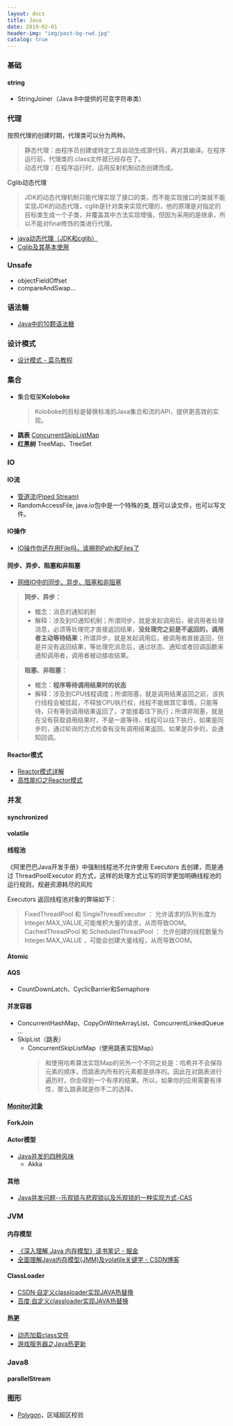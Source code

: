 ```yaml
---
layout: docs
title: Java
date: 2019-02-01
header-img: "img/post-bg-rwd.jpg"
catalog: true
---
```


### 基础
#### string
- StringJoiner（Java 8中提供的可变字符串类）

### 代理
按照代理的创建时期，代理类可以分为两种。 
> 静态代理：由程序员创建或特定工具自动生成源代码，再对其编译。在程序运行前，代理类的.class文件就已经存在了。  
> 动态代理：在程序运行时，运用反射机制动态创建而成。 

Cglib动态代理 
> JDK的动态代理机制只能代理实现了接口的类，而不能实现接口的类就不能实现JDK的动态代理，cglib是针对类来实现代理的，他的原理是对指定的目标类生成一个子类，并覆盖其中方法实现增强，但因为采用的是继承，所以不能对final修饰的类进行代理。

- [java动态代理（JDK和cglib）](http://www.cnblogs.com/jqyp/archive/2010/08/20/1805041.html)
- [Cglib及其基本使用](https://www.cnblogs.com/xrq730/p/6661692.html)



### Unsafe
- objectFieldOffset
- compareAndSwap...



### 语法糖
- [Java中的10颗语法糖](https://www.cnblogs.com/duanxz/p/3916028.html)



### 设计模式
- [设计模式 - 菜鸟教程](http://www.runoob.com/design-pattern/design-pattern-tutorial.html)



### 集合
* 集合框架**Koloboke**  
	> Koloboke的目标是替换标准的Java集合和流的API，提供更高效的实现。
* **跳表** [ConcurrentSkipListMap](https://blog.csdn.net/sunxianghuang/article/details/52221913)
* **红黑树** TreeMap、TreeSet


### IO
#### IO流
* [管道流(Piped Stream)](https://www.cnblogs.com/skywang12345/p/io_04.html)
* RandomAccessFile, java.io包中是一个特殊的类, 既可以读文件，也可以写文件。

#### IO操作
* [IO操作你还在用File吗，该拥抱Path和Files了](https://www.sohu.com/a/132459571_654433)

#### 同步、异步、阻塞和非阻塞
* [网络IO中的同步、异步、阻塞和非阻塞](https://drugbean.club/2019/02/14/%E7%BD%91%E7%BB%9CIO%E4%B8%AD%E7%9A%84%E5%90%8C%E6%AD%A5-%E5%BC%82%E6%AD%A5-%E9%98%BB%E5%A1%9E%E5%92%8C%E9%9D%9E%E9%98%BB%E5%A1%9E/)

> **同步、异步：**  
> * 概念：消息的通知机制
> * 解释：涉及到IO通知机制；所谓同步，就是发起调用后，被调用者处理消息，必须等处理完才直接返回结果，**没处理完之前是不返回的，调用者主动等待结果**；所谓异步，就是发起调用后，被调用者直接返回，但是并没有返回结果，等处理完消息后，通过状态、通知或者回调函数来通知调用者，调用者被动接收结果。

> **阻塞、非阻塞：**  
> * 概念：**程序等待调用结果时的状态**
> * 解释：涉及到CPU线程调度；所谓阻塞，就是调用结果返回之前，该执行线程会被挂起，不释放CPU执行权，线程不能做其它事情，只能等待，只有等到调用结果返回了，才能接着往下执行；所谓非阻塞，就是在没有获取调用结果时，不是一直等待，线程可以往下执行，如果是同步的，通过轮询的方式检查有没有调用结果返回，如果是异步的，会通知回调。


#### Reactor模式
- [Reactor模式详解](https://www.cnblogs.com/winner-0715/p/8733787.html)
- [高性能IO之Reactor模式](https://www.cnblogs.com/doit8791/p/7461479.html)



### 并发
#### synchronized
#### volatile 
#### 线程池
《阿里巴巴Java开发手册》中强制线程池不允许使用 Executors 去创建，而是通过 ThreadPoolExecutor 的方式，这样的处理方式让写的同学更加明确线程池的运行规则，规避资源耗尽的风险

Executors 返回线程池对象的弊端如下：
> FixedThreadPool 和 SingleThreadExecutor ： 允许请求的队列长度为 Integer.MAX_VALUE,可能堆积大量的请求，从而导致OOM。  
> CachedThreadPool 和 ScheduledThreadPool ： 允许创建的线程数量为 Integer.MAX_VALUE ，可能会创建大量线程，从而导致OOM。  

#### Atomic
#### AQS
* CountDownLatch、CyclicBarrier和Semaphore

#### 并发容器
* ConcurrentHashMap、CopyOnWriteArrayList、ConcurrentLinkedQueue ...
* SkipList（跳表）
	* ConcurrentSkipListMap（使用跳表实现Map）  
		> 和使用哈希算法实现Map的另外一个不同之处是：哈希并不会保存元素的顺序，而跳表内所有的元素都是排序的。因此在对跳表进行遍历时，你会得到一个有序的结果。所以，如果你的应用需要有序性，那么跳表就是你不二的选择。

#### [Monitor对象](https://blog.csdn.net/super_x_man/article/details/81741073)

#### ForkJoin

#### Actor模型
* [Java并发的四种风味](http://www.importnew.com/14506.html) 
	- Akka

#### 其他
* [Java并发问题--乐观锁与悲观锁以及乐观锁的一种实现方式-CAS](http://www.cnblogs.com/qjjazry/p/6581568.html)



### JVM
#### 内存模型
- [《深入理解 Java 内存模型》读书笔记 - 掘金](https://juejin.im/post/5a98c6a16fb9a028cd448965?utm_source=gold_browser_extension)
- [全面理解Java内存模型(JMM)及volatile关键字 - CSDN博客](http://blog.csdn.net/javazejian/article/details/72772461)

#### ClassLoader
- [CSDN·自定义classloader实现JAVA热替换](https://blog.csdn.net/puhaiyang/article/details/78165465)
- [百度·自定义classloader实现JAVA热替换](https://www.baidu.com/s?ie=utf8&oe=utf8&wd=自定义classloader实现JAVA热替换&tn=98010089_dg&ch=4)

#### 热更
- [动态加载class文件](https://zheng12tian.iteye.com/blog/1495037)
- [游戏服务器之Java热更新](https://www.cnblogs.com/wgslucky/p/9127681.html)


### Java8
#### parallelStream



### 图形
- [Polygon](https://segmentfault.com/a/1190000007736473)，区域超区校验